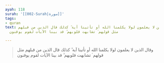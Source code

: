 ```yaml
---
ayah: 118
surah: '[[002-Surah|سورة]]'
tags:
- quran
text: وقال الذين لا يعلمون لولا يكلمنا الله أو تأتينا آية ۗ كذلك قال الذين من قبلهم
  مثل قولهم ۘ تشابهت قلوبهم ۗ قد بينا الآيات لقوم يوقنون

---
```

> وقال الذين لا يعلمون لولا يكلمنا الله أو تأتينا آية ۗ كذلك قال الذين من قبلهم مثل قولهم ۘ تشابهت قلوبهم ۗ قد بينا الآيات لقوم يوقنون
